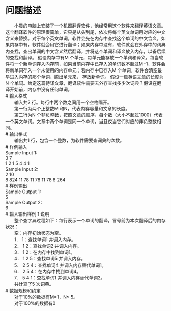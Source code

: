 <div id="pcont1" style="margin-top:20px; display:block;">

# 问题描述

<div class="pdcont">　　小晨的电脑上安装了一个机器翻译软件，他经常用这个软件来翻译英语文章。   这个翻译软件的原理很简单，它只是从头到尾，依次将每个英文单词用对应的中文含义来替换。对于每个英文单词，软件会先在内存中查找这个单词的中文含义，如果内存中有，软件就会用它进行翻译；如果内存中没有，软件就会在外存中的词典内查找，查出单词的中文含义然后翻译，并将这个单词和译义放入内存，以备后续的查找和翻译。   假设内存中有M 个单元，每单元能存放一个单词和译义。每当软件将一个新单词存入内存前，如果当前内存中已存入的单词数不超过M−1，软件会将新单词存入一个未使用的内存单元；若内存中已存入M 个单词，软件会清空最早进入内存的那个单词，腾出单元来， 存放新单词。   假设一篇英语文章的长度为N 个单词。给定这篇待译文章，翻译软件需要去外存查找多少次词典？假设在翻译开始前，内存中没有任何单词。</div>
# 输入格式

<div class="pdcont">　　输入共2 行。每行中两个数之间用一个空格隔开。<br/>
　　第一行为两个正整数M 和N，代表内存容量和文章的长度。<br/>
　　第二行为N 个非负整数，按照文章的顺序，每个数（大小不超过1000）代表一个英文单词。文章中两个单词是同一个单词，当且仅当它们对应的非负整数相同。</div>
# 输出格式

<div class="pdcont">　　输出共1 行，包含一个整数，为软件需要查词典的次数。</div>
# 样例输入

<div class="pddata">Sample Input 1:<br/>
3 7<br/>
1 2 1 5 4 4 1<br/>
Sample Input 2:<br/>
2 10<br/>
8 824 11 78 11 78 11 78 8 264</div>
# 样例输出

<div class="pddata">Sample Output 1:<br/>
5<br/>
Sample Output 2:<br/>
6</div>
# 输入输出样例 1 说明

<div class="pdcont">　　整个查字典过程如下：每行表示一个单词的翻译，冒号前为本次翻译后的内存状况：<br/>
　　空：内存初始状态为空。<br/>
　　1． 1：查找单词1 并调入内存。<br/>
　　2． 1 2：查找单词2 并调入内存。<br/>
　　3． 1 2：在内存中找到单词1。<br/>
　　4． 1 2 5：查找单词5 并调入内存。<br/>
　　5． 2 5 4：查找单词4 并调入内存替代单词1。<br/>
　　6． 2 5 4：在内存中找到单词4。<br/>
　　7． 5 4 1：查找单词1 并调入内存替代单词2。<br/>
　　共计查了5 次词典。</div>
# 数据规模和约定

<div class="pdcont">　　对于10%的数据有M=1，N≤ 5。<br/>
　　对于100%的数据有0</div>

</div>